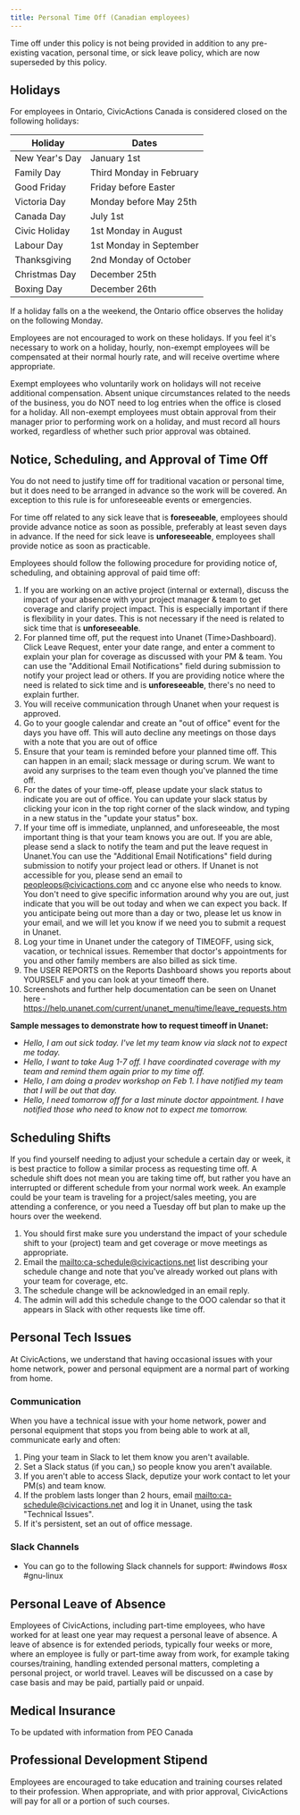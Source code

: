 ```yaml
---
title: Personal Time Off (Canadian employees)
---
```


Time off under this policy is not being provided in addition to any pre-existing vacation, personal time, or sick leave policy, which are now superseded by this policy.

## Holidays

For employees in Ontario, CivicActions Canada is considered closed on the following holidays:

| Holiday        | Dates                    |
| -------------- | ------------------------ |
| New Year's Day | January 1st              |
| Family Day     | Third Monday in February |
| Good Friday    | Friday before Easter     |
| Victoria Day   | Monday before May 25th   |
| Canada Day     | July 1st                 |
| Civic Holiday  | 1st Monday in August     |
| Labour Day     | 1st Monday in September  |
| Thanksgiving   | 2nd Monday of October    |
| Christmas Day  | December 25th            |
| Boxing Day     | December 26th            |

If a holiday falls on a the weekend, the Ontario office observes the holiday on the following Monday.

Employees are not encouraged to work on these holidays. If you feel it's necessary to work on a holiday, hourly, non-exempt employees will be compensated at their normal hourly rate, and will receive overtime where appropriate.

Exempt employees who voluntarily work on holidays will not receive additional compensation. Absent unique circumstances related to the needs of the business, you do NOT need to log entries when the office is closed for a holiday. All non-exempt employees must obtain approval from their manager prior to performing work on a holiday, and must record all hours worked, regardless of whether such prior approval was obtained.

## Notice, Scheduling, and Approval of Time Off

You do not need to justify time off for traditional vacation or personal time, but it does need to be arranged in advance so the work will be covered. An exception to this rule is for unforeseeable events or emergencies.

For time off related to any sick leave that is **foreseeable**, employees should provide advance notice as soon as possible, preferably at least seven days in advance. If the need for sick leave is **unforeseeable**, employees shall provide notice as soon as practicable.

Employees should follow the following procedure for providing notice of, scheduling, and obtaining approval of paid time off:

1. If you are working on an active project (internal or external), discuss the impact of your absence with your project manager & team to get coverage and clarify project impact. This is especially important if there is flexibility in your dates. This is not necessary if the need is related to sick time that is **unforeseeable**.
1. For planned time off, put the request into Unanet (Time>Dashboard). Click Leave Request, enter your date range, and enter a comment to explain your plan for coverage as discussed with your PM & team. You can use the "Additional Email Notifications" field during submission to notify your project lead or others. If you are providing notice where the need is related to sick time and is **unforeseeable**, there's no need to explain further.
1. You will receive communication through Unanet when your request is approved.
1. Go to your google calendar and create an "out of office" event for the days you have off. This will auto decline any meetings on those days with a note that you are out of office
1. Ensure that your team is reminded before your planned time off. This can happen in an email; slack message or during scrum. We want to avoid any surprises to the team even though you've planned the time off.
1. For the dates of your time-off, please update your slack status to indicate you are out of office. You can update your slack status by clicking your icon in the top right corner of the slack window, and typing in a new status in the "update your status" box.
1. If your time off is immediate, unplanned, and unforeseeable, the most important thing is that your team knows you are out. If you are able, please send a slack to notify the team and put the leave request in Unanet.You can use the "Additional Email Notifications" field during submission to notify your project lead or others.
   If Unanet is not accessible for you, please send an email to peopleops@civicactions.com and cc anyone else who needs to know. You don't need to give specific information around why you are out, just indicate that you will be out today and when we can expect you back. If you anticipate being out more than a day or two, please let us know in your email, and we will let you know if we need you to submit a request in Unanet.
1. Log your time in Unanet under the category of TIMEOFF, using sick, vacation, or technical issues. Remember that doctor's appointments for you and other family members are also billed as sick time.
1. The USER REPORTS on the Reports Dashboard shows you reports about YOURSELF and you can look at your timeoff there.
1. Screenshots and further help documentation can be seen on Unanet here - https://help.unanet.com/current/unanet_menu/time/leave_requests.htm

**Sample messages to demonstrate how to request timeoff in Unanet:**

-   _Hello, I am out sick today. I've let my team know via slack not to expect me today._
-   _Hello, I want to take Aug 1-7 off. I have coordinated coverage with my team and remind them again prior to my time off._
-   _Hello, I am doing a prodev workshop on Feb 1. I have notified my team that I will be out that day._
-   _Hello, I need tomorrow off for a last minute doctor appointment. I have notified those who need to know not to expect me tomorrow._

## Scheduling Shifts

If you find yourself needing to adjust your schedule a certain day or week, it is best practice to follow a similar process as requesting time off. A schedule shift does not mean you are taking time off, but rather you have an interrupted or different schedule from your normal work week. An example could be your team is traveling for a project/sales meeting, you are attending a conference, or you need a Tuesday off but plan to make up the hours over the weekend.

1. You should first make sure you understand the impact of your schedule shift to your (project) team and get coverage or move meetings as appropriate.
1. Email the <mailto:ca-schedule@civicactions.net> list describing your schedule change and note that you've already worked out plans with your team for coverage, etc.
1. The schedule change will be acknowledged in an email reply.
1. The admin will add this schedule change to the OOO calendar so that it appears in Slack with other requests like time off.

## Personal Tech Issues

At CivicActions, we understand that having occasional issues with your home network, power and personal equipment are a normal part of working from home.

### Communication

When you have a technical issue with your home network, power and personal equipment that stops you from being able to work at all, communicate early and often:

1. Ping your team in Slack to let them know you aren't available.
1. Set a Slack status (if you can,) so people know you aren't available.
1. If you aren't able to access Slack, deputize your work contact to let your PM(s) and team know.
1. If the problem lasts longer than 2 hours, email <mailto:ca-schedule@civicactions.net> and log it in Unanet, using the task "Technical Issues".
1. If it's persistent, set an out of office message.

### Slack Channels

-   You can go to the following Slack channels for support: #windows #osx #gnu-linux

## Personal Leave of Absence

Employees of CivicActions, including part-time employees, who have worked for at least one year may request a personal leave of absence. A leave of absence is for extended periods, typically four weeks or more, where an employee is fully or part-time away from work, for example taking courses/training, handling extended personal matters, completing a personal project, or world travel. Leaves will be discussed on a case by case basis and may be paid, partially paid or unpaid.

## Medical Insurance

To be updated with information from PEO Canada

## Professional Development Stipend

Employees are encouraged to take education and training courses related to their profession. When appropriate, and with prior approval, CivicActions will pay for all or a portion of such courses.
